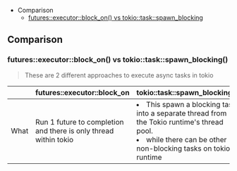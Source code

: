 - Comparison
  - [futures::executor::block_on() vs tokio::task::spawn_blocking](#v1)

## Comparison
<a name=vs1></a>
### futures::executor::block_on() vs tokio::task::spawn_blocking()
> These are 2 different approaches to execute async tasks in tokio

|| futures::executor::block_on | tokio::task::spawn_blocking() |
|---|---|---|
|What|Run 1 future to completion and there is only thread within tokio|<li>This spawn a blocking task into a separate thread from the Tokio runtime's thread pool.</li><li>while there can be other non-blocking tasks on tokio runtime</li>|
